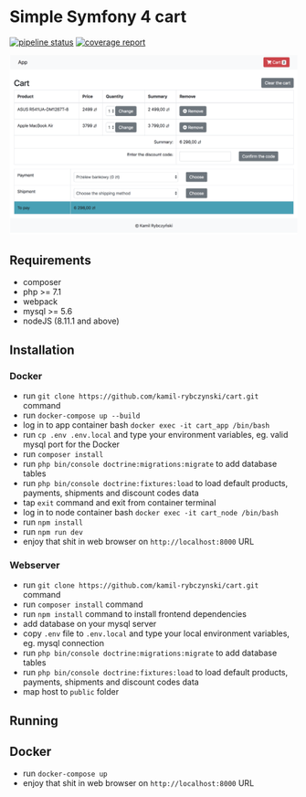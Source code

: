 # Simple Symfony 4 cart

[![pipeline status](https://gitlab.com/krybc/cart/badges/master/pipeline.svg)](https://gitlab.com/krybc/cart/commits/master)
[![coverage report](https://gitlab.com/krybc/cart/badges/master/coverage.svg)](https://gitlab.com/krybc/cart/commits/master)

![](./docs/preview.png)

## Requirements

- composer
- php >= 7.1
- webpack
- mysql >= 5.6
- nodeJS (8.11.1 and above)


## Installation

### Docker

- run `git clone https://github.com/kamil-rybczynski/cart.git` command
- run `docker-compose up --build`
- log in to app container bash `docker exec -it cart_app /bin/bash`
- run `cp .env .env.local` and type your environment variables, eg. valid mysql port for the Docker
- run `composer install`
- run `php bin/console doctrine:migrations:migrate` to add database tables
- run `php bin/console doctrine:fixtures:load` to load default products, payments, shipments and discount codes data
- tap `exit` command and exit from container terminal
- log in to node container bash `docker exec -it cart_node /bin/bash`
- run `npm install`
- run `npm run dev`
- enjoy that shit in web browser on `http://localhost:8000` URL

### Webserver

- run `git clone https://github.com/kamil-rybczynski/cart.git` command
- run `composer install` command
- run `npm install` command to install frontend dependencies
- add database on your mysql server
- copy `.env` file to `.env.local` and type your local environment variables, eg. mysql connection
- run `php bin/console doctrine:migrations:migrate` to add database tables
- run `php bin/console doctrine:fixtures:load` to load default products, payments, shipments and discount codes data
- map host to `public` folder

## Running

## Docker

- run `docker-compose up`
- enjoy that shit in web browser on `http://localhost:8000` URL

